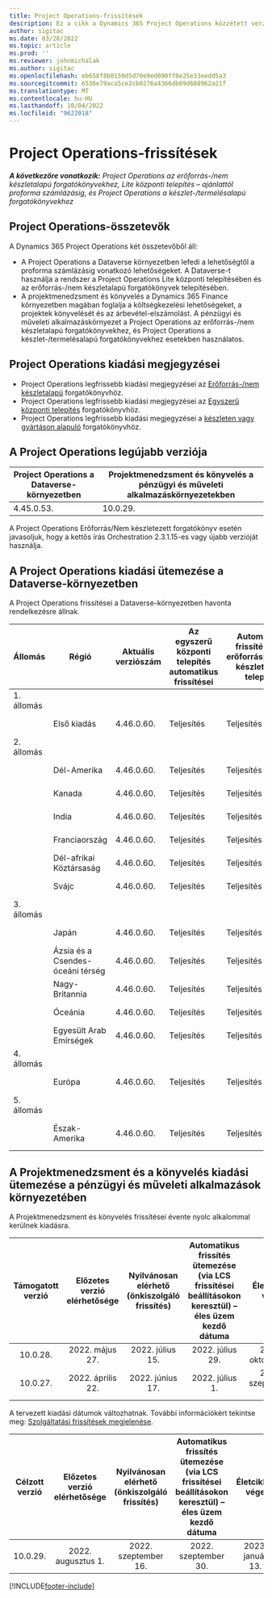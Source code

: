 ```yaml
---
title: Project Operations-frissítések
description: Ez a cikk a Dynamics 365 Project Operations közzétett verzióival kapcsolatban tartalmaz tájékoztatást.
author: sigitac
ms.date: 03/28/2022
ms.topic: article
ms.prod: ''
ms.reviewer: johnmichalak
ms.author: sigitac
ms.openlocfilehash: eb658f8b0150d5d70e9ed090ff0e25e33eedd5a3
ms.sourcegitcommit: 6536e79aca5ce2cb0276a4366db69d688962a21f
ms.translationtype: MT
ms.contentlocale: hu-HU
ms.lasthandoff: 10/04/2022
ms.locfileid: "9622018"
---
```

# <a name="project-operations-updates"></a>Project Operations-frissítések

_**A következőre vonatkozik:** Project Operations az erőforrás-/nem készletalapú forgatókönyvekhez, Lite központi telepítés – ajánlattól proforma számlázásig, és Project Operations a készlet-/termelésalapú forgatókönyvekhez_



## <a name="project-operations-components"></a>Project Operations-összetevők

A Dynamics 365 Project Operations két összetevőből áll:

- A Project Operations a Dataverse környezetben lefedi a lehetőségtől a proforma számlázásig vonatkozó lehetőségeket. A Dataverse-t használja a rendszer a Project Operations Lite központi telepítésében és az erőforrás-/nem készletalapú forgatókönyvek telepítésében.
- A projektmenedzsment és könyvelés a Dynamics 365 Finance környezetben magában foglalja a költségkezelési lehetőségeket, a projektek könyvelését és az árbevétel-elszámolást. A pénzügyi és műveleti alkalmazáskörnyezet a Project Operations az erőforrás-/nem készletalapú forgatókönyvekhez, és Project Operations a készlet-/termelésalapú forgatókönyvekhez esetekben használatos.

## <a name="project-operations-release-notes"></a>Project Operations kiadási megjegyzései
- Project Operations legfrissebb kiadási megjegyzései az [Erőforrás-/nem készletalapú](whats-new-july-2022-resource-based.md) forgatókönyvhöz.
- Project Operations legfrissebb kiadási megjegyzései az [Egyszerű központi telepítés](../pro/whats-new/whats-new-july-2022-lite.md) forgatókönyvhöz.
- Project Operations legfrissebb kiadási megjegyzései a [készleten vagy gyártáson alapuló](../prod-pma/whats-new/whats-new-jul-2022-stocked.md) forgatókönyvhöz.

## <a name="project-operations-latest-version"></a>A Project Operations legújabb verziója

| Project Operations a Dataverse-környezetben | Projektmenedzsment és könyvelés a pénzügyi és műveleti alkalmazáskörnyezetekben | 
| --- | --- |
| 4.45.0.53. | 10.0.29. |

A Project Operations Erőforrás/Nem készletezett forgatókönyv esetén javasoljuk, hogy a kettős írás Orchestration 2.3.1.15-es vagy újabb verzióját használja.

## <a name="release-schedule-for-project-operations-on-dataverse-environment"></a>A Project Operations kiadási ütemezése a Dataverse-környezetben

A Project Operations frissítései a Dataverse-környezetben havonta rendelkezésre állnak. 

| Állomás | Régió | Aktuális verziószám | Az egyszerű központi telepítés automatikus frissítései | Automatikus frissítések az erőforráshoz/nem készlet alapú telepítés | Következő verziószám | A következő általánosan elérhető verzió |
|-----------|-----------------------|-----------------|--------------------|---------------------|---------------------|---------------------|
| 1. állomás |   &nbsp;              |    &nbsp;       | &nbsp;             |      &nbsp;         |      &nbsp;         |      &nbsp;         |
|   &nbsp;  | Első kiadás         |  4.46.0.60.      | Teljesítés           | Teljesítés            | Később eldöntendő                 | 2022. október 07.      |
| 2. állomás |   &nbsp;              |    &nbsp;       | &nbsp;             |      &nbsp;         |      &nbsp;         |      &nbsp;         |
|   &nbsp;  | Dél-Amerika         |  4.46.0.60.      | Teljesítés           | Teljesítés            | Később eldöntendő                 | 2022. október 14.       |
|   &nbsp;  | Kanada                |  4.46.0.60.      | Teljesítés           | Teljesítés            | Később eldöntendő                 | 2022. október 14.       |
|   &nbsp;  | India                 |  4.46.0.60.      | Teljesítés           | Teljesítés            | Később eldöntendő                 | 2022. október 14.       |
|   &nbsp;  | Franciaország                |  4.46.0.60.      | Teljesítés           | Teljesítés            | Később eldöntendő                 | 2022. október 14.       |
|   &nbsp;  | Dél-afrikai Köztársaság          |  4.46.0.60.      | Teljesítés           | Teljesítés            | Később eldöntendő                 | 2022. október 14.       |
|   &nbsp;  | Svájc           |  4.46.0.60.      | Teljesítés           | Teljesítés            | Később eldöntendő                 | 2022. október 14.       |
| 3. állomás |      &nbsp;           |     &nbsp;      |     &nbsp;         |      &nbsp;         |      &nbsp;         |      &nbsp;         |
|   &nbsp;  | Japán                 |  4.46.0.60.      | Teljesítés      | Teljesítés       | Később eldöntendő                 | 2022. október 21.       |
|   &nbsp;  | Ázsia és a Csendes-óceáni térség          |  4.46.0.60.      | Teljesítés      | Teljesítés       | Később eldöntendő                 | 2022. október 21.       |
|   &nbsp;  | Nagy-Britannia         |  4.46.0.60.      | Teljesítés      | Teljesítés       | Később eldöntendő                 | 2022. október 21.       |
|   &nbsp;  | Óceánia               |  4.46.0.60.      | Teljesítés      | Teljesítés       | Később eldöntendő                 | 2022. október 21.       |
|   &nbsp;  | Egyesült Arab Emírségek  |  4.46.0.60.      | Teljesítés      | Teljesítés       | Később eldöntendő                 | 2022. október 21.       |
| 4. állomás |     &nbsp;            |     &nbsp;      |     &nbsp;         |      &nbsp;         |      &nbsp;         |      &nbsp;         |
|   &nbsp;  | Európa                |  4.46.0.60.      | Teljesítés           | Teljesítés            | Később eldöntendő           | 2022. október 28.       |
| 5. állomás |     &nbsp;            |     &nbsp;      |     &nbsp;         |      &nbsp;         |      &nbsp;         |      &nbsp;         |
|   &nbsp;  | Észak-Amerika         |  4.46.0.60.      | Teljesítés           | Teljesítés            | Később eldöntendő           | 2022. november 04.       |

## <a name="release-schedule-for-project-management-and-accounting-in-the-finance-and-operations-apps-environment"></a>A Projektmenedzsment és a könyvelés kiadási ütemezése a pénzügyi és műveleti alkalmazások környezetében

A Projektmenedzsment és könyvelés frissítései évente nyolc alkalommal kerülnek kiadásra.

|Támogatott verzió| Előzetes verzió elérhetősége | Nyilvánosan elérhető (önkiszolgáló frissítés) | Automatikus frissítés ütemezése (via LCS frissítései beállításokon keresztül) – éles üzem kezdő dátuma |   Életciklus vége   |
|:---------------:|:---------------------------:|:---------------------------------:|:--------------------------------------------------------------------:|:------------------:|
|     10.0.28.     |      2022. május 27.           |        2022. július 15.              |                          2022. július 29.                               | 2022. október 21.   |
|     10.0.27.     |      2022. április 22.         |        2022. június 17.              |                          2022. július 1.                                | 2022. szeptember 16. |

A tervezett kiadási dátumok változhatnak. További információkért tekintse meg: [Szolgáltatási frissítések megjelenése](/dynamics365/fin-ops-core/fin-ops/get-started/public-preview-releases?toc=%2fdynamics365%2ffinance%2ftoc.json).

|Célzott verzió | Előzetes verzió elérhetősége | Nyilvánosan elérhető (önkiszolgáló frissítés) | Automatikus frissítés ütemezése (via LCS frissítései beállításokon keresztül) – éles üzem kezdő dátuma |   Életciklus vége   |
|:---------------:|:---------------------------:|:---------------------------------:|:--------------------------------------------------------------------:|:------------------:|
|     10.0.29.     |      2022. augusztus 1.         |       2022. szeptember 16.          |                        2022. szeptember 30.                            | 2023. január 13.   |

[!INCLUDE[footer-include](../includes/footer-banner.md)]
